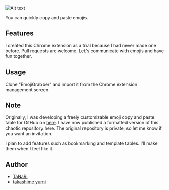 ![Alt text](image.png)

You can quickly copy and paste emojis.

## Features

I created this Chrome extension as a trial because I had never made one before. Pull requests are welcome.
Let's communicate with emojis and have fun together.

## Usage

Clone "EmojiGrabber" and import it from the Chrome extension management screen.

## Note
Originally, I was developing a freely customizable emoji copy and paste table for GitHub on [here](https://github.com/shimauma0312/github_emoji). I have now published a formatted version of this chaotic repository here. The original repository is private, so let me know if you want an invitation.

I plan to add features such as bookmarking and template tables. I'll make them when I feel like it.

## Author

* [TaNaRi](https://github.com/shimauma0312)
* [takashime yumi](https://github.com/takashime)